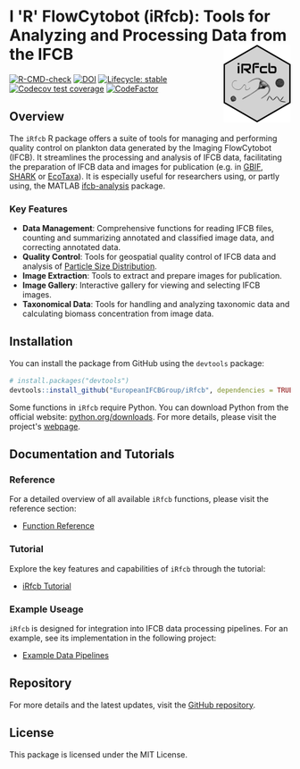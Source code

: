 # I 'R' FlowCytobot (iRfcb): Tools for Analyzing and Processing Data from the IFCB <a href="https://europeanifcbgroup.github.io/iRfcb/"><img src="man/figures/logo.png" align="right" height="139" alt="iRfcb website" /></a>

[![R-CMD-check](https://github.com/EuropeanIFCBGroup/iRfcb/actions/workflows/r-cmd-check.yml/badge.svg?event=push)](https://github.com/EuropeanIFCBGroup/iRfcb/actions/workflows/r-cmd-check.yml)
[![DOI](https://zenodo.org/badge/DOI/10.5281/zenodo.12533225.svg)](https://doi.org/10.5281/zenodo.12533225)
[![Lifecycle: stable](https://img.shields.io/badge/lifecycle-stable-brightgreen.svg)](https://lifecycle.r-lib.org/articles/stages.html#stable)
[![Codecov test coverage](https://codecov.io/gh/EuropeanIFCBGroup/iRfcb/branch/main/graph/badge.svg)](https://app.codecov.io/gh/EuropeanIFCBGroup/iRfcb?branch=main)
[![CodeFactor](https://www.codefactor.io/repository/github/europeanifcbgroup/irfcb/badge)](https://www.codefactor.io/repository/github/europeanifcbgroup/irfcb)

## Overview

The `iRfcb` R package offers a suite of tools for managing and performing quality control on plankton data generated by the Imaging FlowCytobot (IFCB). It streamlines the processing and analysis of IFCB data, facilitating the preparation of IFCB data and images for publication (e.g. in [GBIF](https://www.gbif.org/ipt), [SHARK](https://sharkweb.smhi.se/) or [EcoTaxa](https://ecotaxa.obs-vlfr.fr)). It is especially useful for researchers using, or partly using, the MATLAB [ifcb-analysis](https://github.com/hsosik/ifcb-analysis) package.

### Key Features

- **Data Management**: Comprehensive functions for reading IFCB files, counting and summarizing annotated and classified image data, and correcting annotated data.
- **Quality Control**: Tools for geospatial quality control of IFCB data and analysis of [Particle Size Distribution](https://github.com/kudelalab/PSD).
- **Image Extraction**: Tools to extract and prepare images for publication.
- **Image Gallery**: Interactive gallery for viewing and selecting IFCB images.
- **Taxonomical Data**: Tools for handling and analyzing taxonomic data and calculating biomass concentration from image data.

## Installation

You can install the package from GitHub using the `devtools` package:

```r
# install.packages("devtools")
devtools::install_github("EuropeanIFCBGroup/iRfcb", dependencies = TRUE)
```

Some functions in `iRfcb` require Python. You can download Python from the official website: [python.org/downloads](https://www.python.org/downloads/). For more details, please visit the project's [webpage](https://europeanifcbgroup.github.io/iRfcb/).

## Documentation and Tutorials

### Reference

For a detailed overview of all available `iRfcb` functions, please visit the reference section:

- [Function Reference](https://europeanifcbgroup.github.io/iRfcb/reference/index.html)

### Tutorial

Explore the key features and capabilities of `iRfcb` through the tutorial:

- [iRfcb Tutorial](https://europeanifcbgroup.github.io/iRfcb/articles/tutorial.html)

### Example Useage

`iRfcb` is designed for integration into IFCB data processing pipelines. For an example, see its implementation in the following project:

- [Example Data Pipelines](https://github.com/nodc-sweden/ifcb-data-pipeline)

## Repository

For more details and the latest updates, visit the [GitHub repository](https://github.com/EuropeanIFCBGroup/iRfcb).

## License

This package is licensed under the MIT License.
